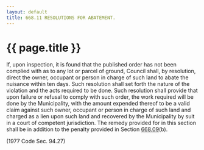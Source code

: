 ```yaml
---
layout: default 
title: 668.11 RESOLUTIONS FOR ABATEMENT.
---
```


{{ page.title }}
================

If, upon inspection, it is found that the published order has not been
complied with as to any lot or parcel of ground, Council shall, by
resolution, direct the owner, occupant or person in charge of such land
to abate the nuisance within ten days. Such resolution shall set forth
the nature of the violation and the acts required to be done. Such
resolution shall provide that upon failure or refusal to comply with
such order, the work required will be done by the Municipality, with the
amount expended thereof to be a valid claim against such owner, occupant
or person in charge of such land and charged as a lien upon such land
and recovered by the Municipality by suit in a court of competent
jurisdiction. The remedy provided for in this section shall be in
addition to the penalty provided in Section [668.09](374a68b5.html)(b).

(1977 Code Sec. 94.27)
